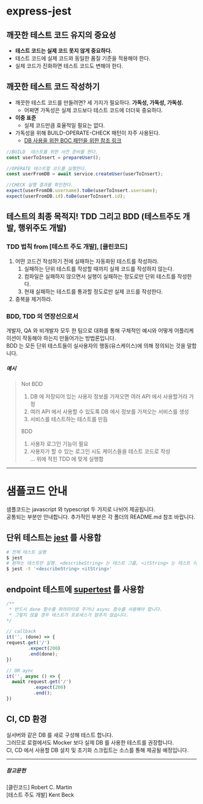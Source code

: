 # express-jest

## 깨끗한 테스트 코드 유지의 중요성
* **테스트 코드는 실제 코드 못지 않게 중요하다.**
* 테스트 코드에 실제 코드와 동일한 품질 기준을 적용해야 한다.  
* 실제 코드가 진화하면 테스트 코드도 변해야 한다.

## 깨끗한 테스트 코드 작성하기
* 깨끗한 테스트 코드를 만들려면? 세 가지가 필요하다. **가독성, 가독성, 가독성.**  
  * 어쩌면 가독성은 실제 코드보다 테스트 코드에 더더욱 중요하다.
* **이중 표준**
  * 실제 코드만큼 효율적일 필요는 없다.
* 가독성을 위해 BUILD-OPERATE-CHECK 패턴이 자주 사용된다.
  * [DB 사용을 위한 BOC 패턴을 위한 참조 링크](https://medium.com/swlh/usual-production-patterns-applied-to-integration-tests-50a941f0b04a)
```javascript
//BUILD  테스트를 위한 사전 준비를 한다.
const userToInsert = prepareUser();

//OPERATE 테스트할 코드를 실행한다.
const userFromDB = await service.createUser(userToInsert);

//CHECK 실행 결과를 확인한다.
expect(userFromDB.username).toBe(userToInsert.username);
expect(userFromDB.id).toBe(userToInsert.id);

```

## 테스트의 최종 목적지! TDD 그리고 BDD (테스트주도 개발, 행위주도 개발)
### TDD 법칙 from [테스트 주도 개발], [클린코드]
1. 어떤 코드건 작성하기 전에 실패하는 자동화된 테스트를 작성하라.
   1. 실패하는 단위 테스트를 작성할 때까지 실제 코드를 작성하지 않는다.
   2. 컴파일은 실패하지 않으면서 실행이 실패하는 정도로만 단위 테스트를 작성한다.
   3. 현재 실패하는 테스트를 통과할 정도로만 실제 코드를 작성한다.
2. 중복을 제거하라.
### BDD, TDD 의 연장선으로서
개발자, QA 와 비개발자 모두 한 팀으로 대화를 통해 구체적인 예시와 어떻게 어플리케이션이 작동해야 하는지 만들어가는 방법론입니다.  
BDD 는 모든 단위 테스트들이 실사용자의 행동(유스케이스)에 의해 정의되는 것을 말합니다.  
##### 예시
> Not BDD
> 1. DB 에 저장되어 있는 사용자 정보를 가져오면 여러 API 에서 사용할거라 가정
> 2. 여러 API 에서 사용할 수 있도록 DB 에서 정보를 가져오는 서비스를 생성
> 3. 서비스를 테스트하는 테스트를 만듬
> 
> BDD
> 1. 사용자 로그인 기능이 필요
> 2. 사용자가 할 수 있는 로그인 시도 케이스들을 테스트 코드로 작성  
> ... 위에 적힌 TDD 에 맞게 실행함  

----

# 샘플코드 안내  

샘플코드는 javascript 와 typescript 두 가지로 나뉘어 제공됩니다.  
공통되는 부분만 안내합니다. 추가적인 부분은 각 폴더의 README.md 참조 바랍니다. 

## 단위 테스트는 [jest](https://jestjs.io/docs/getting-started) 를 사용함 
```bash
# 전체 테스트 실행  
$ jest  
# 원하는 테스트만 실행. <describeString> 는 테스트 그룹, <itString> 는 테스트 이름으로 대체합니다.  
$ jest -t '<describeString> <itString>'  
```

## endpoint 테스트에 [supertest](https://github.com/visionmedia/supertest#readme) 를 사용함  
```javascript
/** 
 * 반드시 done 함수를 파라미터로 주거나 async 함수를 사용해아 합니다.
 * 그렇지 않을 경우 테스트가 프로세스가 멈추지 않습니다.
*/ 

// callback
it('', (done) => {
request.get('/')
        .expect(200)
        .end(done);
})

// OR aync
it('', async () => {
  await request.get('/')
          .expect(200)
          .end();
})
```

## CI, CD 환경
실서버와 같은 DB 를 새로 구성해 테스트 합니다.   
그러므로 로컬에서도 Mocker 보다 실제 DB 를 사용한 테스트를 권장합니다.  
CI, CD 에서 사용할 DB 설치 및 초기화 스크립트는 소스를 통해 제공될 예정입니다.

----
##### 참고문헌
[클린코드] Robert C. Martin  
[테스트 주도 개발] Kent Beck
